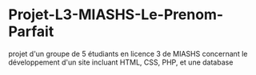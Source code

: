 # Projet-L3-MIASHS-Le-Prenom-Parfait
projet d'un groupe de 5 étudiants en licence 3 de MIASHS concernant le développement d'un site incluant HTML, CSS, PHP, et une database
